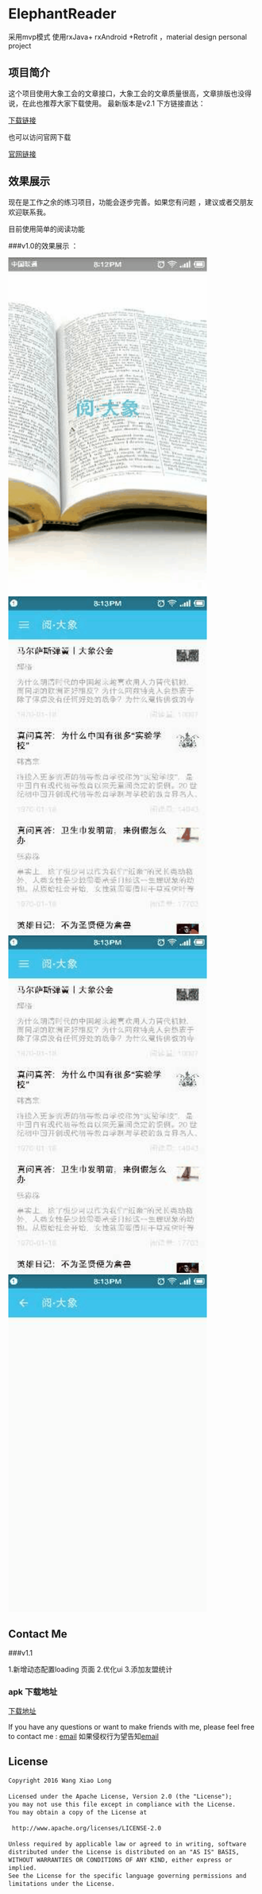 # ElephantReader
 采用mvp模式 使用rxJava+ rxAndroid +Retrofit  ，material design personal project 

##  项目简介
 这个项目使用大象工会的文章接口，大象工会的文章质量很高，文章排版也没得说，在此也推荐大家下载使用。
 最新版本是v2.1 下方链接直达：
 
 [下载链接](http://static.idaxiang.org/app/idaxiang_v2.1.0.apk)
 
 也可以访问官网下载
 
 [官网链接](http://idaxiang.org/)

## 效果展示

现在是工作之余的练习项目，功能会逐步完善。如果您有问题 ，建议或者交朋友欢迎联系我。 

目前使用简单的阅读功能

###v1.0的效果展示 ：

<img src="/gif/Gif_4.gif" alt="sample4" title="sample" width="400" height="680" />

<img src="/gif/Gif_3.gif" alt="sample3" title="sample" width="400" height="680" />

<img src="/gif/Gif_2.gif" alt="sample2" title="sample" width="400" height="680" />

<img src="/gif/Gif_1.gif" alt="sample1" title="sample" width="400" height="680" />


## Contact Me

###v1.1

 1.新增动态配置loading 页面
 2.优化ui
 3.添加友盟统计

 ### apk 下载地址
 [下载地址](/apk)

If you have any questions or want to make friends with me, please feel free to contact me : [email](mailto:wxlwxl2012@163.com "Welcome to contact me")
如果侵权行为望告知[email](mailto:wxlwxl2012@163.com "you have trouble")


## License

    Copyright 2016 Wang Xiao Long

	Licensed under the Apache License, Version 2.0 (the "License");
	you may not use this file except in compliance with the License.
	You may obtain a copy of the License at

     http://www.apache.org/licenses/LICENSE-2.0

	Unless required by applicable law or agreed to in writing, software
	distributed under the License is distributed on an "AS IS" BASIS,
	WITHOUT WARRANTIES OR CONDITIONS OF ANY KIND, either express or implied.
	See the License for the specific language governing permissions and
	limitations under the License.

